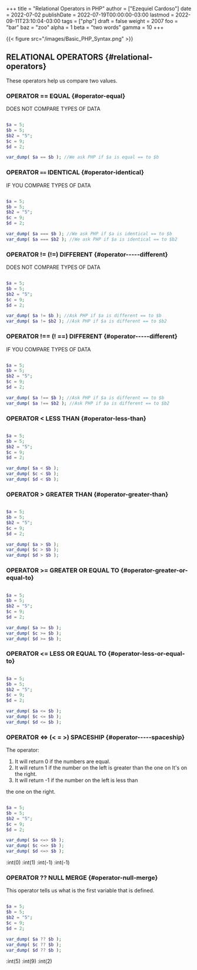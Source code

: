 +++
title = "Relational Operators in PHP"
author = ["Ezequiel Cardoso"]
date = 2022-07-02
publishDate = 2022-07-19T00:00:00-03:00
lastmod = 2022-09-11T23:10:04-03:00
tags = ["php"]
draft = false
weight = 2007
foo = "bar"
baz = "zoo"
alpha = 1
beta = "two words"
gamma = 10
+++

{{< figure src="/images/Basic_PHP_Syntax.png" >}}


## RELATIONAL OPERATORS {#relational-operators}

These operators help us compare two values.


### OPERATOR == EQUAL {#operator-equal}

DOES NOT COMPARE TYPES OF DATA

```php

$a = 5;
$b = 5;
$b2 = "5";
$c = 9;
$d = 2;

var_dump( $a == $b ); //We ask PHP if $a is equal == to $b
```


### OPERATOR `==` IDENTICAL {#operator-identical}

IF YOU COMPARE TYPES OF DATA

```php

$a = 5;
$b = 5;
$b2 = "5";
$c = 9;
$d = 2;

var_dump( $a === $b ); //We ask PHP if $a is identical == to $b
var_dump( $a === $b2 ); //We ask PHP if $a is identical == to $b2
```


### OPERATOR != (!=) DIFFERENT {#operator-----different}

DOES NOT COMPARE TYPES OF DATA

```php

$a = 5;
$b = 5;
$b2 = "5";
$c = 9;
$d = 2;

var_dump( $a != $b ); //Ask PHP if $a is different == to $b
var_dump( $a != $b2 ); //Ask PHP if $a is different == to $b2
```


### OPERATOR !== (! ==) DIFFERENT {#operator-----different}

IF YOU COMPARE TYPES OF DATA

```php

$a = 5;
$b = 5;
$b2 = "5";
$c = 9;
$d = 2;

var_dump( $a !== $b ); //Ask PHP if $a is different == to $b
var_dump( $a !== $b2 ); //Ask PHP if $a is different == to $b2
```


### OPERATOR &lt; LESS THAN {#operator-less-than}

```php

$a = 5;
$b = 5;
$b2 = "5";
$c = 9;
$d = 2;

var_dump( $a < $b );
var_dump( $c < $b );
var_dump( $d < $b );
```


### OPERATOR &gt; GREATER THAN {#operator-greater-than}

```php

$a = 5;
$b = 5;
$b2 = "5";
$c = 9;
$d = 2;

var_dump( $a > $b );
var_dump( $c > $b );
var_dump( $d > $b );
```


### OPERATOR &gt;= GREATER OR EQUAL TO {#operator-greater-or-equal-to}

```php

$a = 5;
$b = 5;
$b2 = "5";
$c = 9;
$d = 2;

var_dump( $a >= $b );
var_dump( $c >= $b );
var_dump( $d >= $b );
```


### OPERATOR &lt;= LESS OR EQUAL TO {#operator-less-or-equal-to}

```php

$a = 5;
$b = 5;
$b2 = "5";
$c = 9;
$d = 2;

var_dump( $a <= $b );
var_dump( $c <= $b );
var_dump( $d <= $b );
```


### OPERATOR &lt;=&gt; (&lt; = &gt;) SPACESHIP {#operator-----spaceship}

The operator:

1.  It will return 0 if the numbers are equal.
2.  It will return 1 if the number on the left is greater than the one on
    It's on the right.
3.  It will return -1 if the number on the left is less than

the one on the right.

```php

$a = 5;
$b = 5;
$b2 = "5";
$c = 9;
$d = 2;

var_dump( $a <=> $b );
var_dump( $c <=> $b );
var_dump( $d <=> $b );
```

:int(0)
:int(1)
:int(-1)
:int(-1)


### OPERATOR ?? NULL MERGE {#operator-null-merge}

This operator tells us what is the first variable that is defined.

```php

$a = 5;
$b = 5;
$b2 = "5";
$c = 9;
$d = 2;

var_dump( $a ?? $b );
var_dump( $c ?? $b );
var_dump( $d ?? $b );
```

:int(5)
:int(9)
:int(2)

[//]: # "Exported with love from a post written in Org mode"
[//]: # "- https://github.com/kaushalmodi/ox-hugo"
